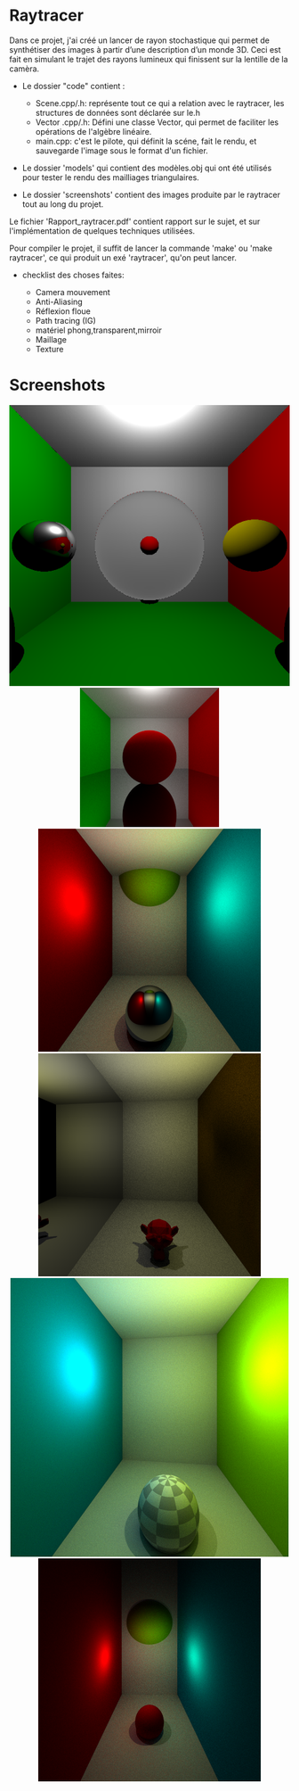 # Raytracer 

Dans ce projet, j'ai créé un lancer de rayon stochastique qui permet de synthétiser des images à partir d’une description d’un monde 3D. Ceci est fait en simulant le trajet des rayons lumineux qui finissent sur la lentille de la camèra.

* Le dossier "code" contient : 

	* Scene.cpp/.h: représente tout ce qui a relation avec le raytracer, les structures de données sont déclarée sur le.h
	* Vector .cpp/.h: Défini une classe Vector, qui permet de faciliter les opérations de l'algèbre linéaire.
	* main.cpp: c'est le pilote, qui définit la scéne, fait le rendu, et sauvegarde l'image sous le format d'un fichier.


* Le dossier 'models' qui contient des modèles.obj qui ont été utilisés pour tester le rendu des mailliages triangulaires.

* Le dossier 'screenshots' contient des images produite par le raytracer tout au long du projet.


Le fichier 'Rapport_raytracer.pdf' contient  rapport sur le sujet, et sur l'implémentation de quelques techniques utilisées.

Pour compiler le projet, il suffit de lancer la commande 'make' ou 'make raytracer', ce qui produit un exé 'raytracer', qu'on peut lancer.

* checklist des choses faites: 

	* Camera mouvement 
	* Anti-Aliasing
	* Réflexion floue
	* Path tracing (IG)
	* matériel phong,transparent,mirroir
	* Maillage
	* Texture
	
# Screenshots 

<p align="center">
  <img src=screenshots/shot(5).png>
  <img src=screenshots/shot(9).bmp>
  <img src=screenshots/shot(12).bmp>
  <img src=screenshots/shot(13).bmp>
  <img src=screenshots/shot(14).bmp>
  <img src=screenshots/shot(15).bmp>
</p>



